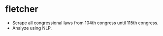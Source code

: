 # fletcher

* Scrape all congressional laws from 104th congress until 115th congress.
* Analyze using NLP.
